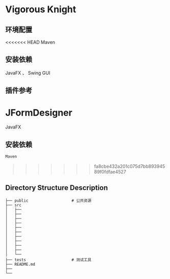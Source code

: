 # Vigorous Knight

## 环境配置

<<<<<<< HEAD
Maven

## 安装依赖

JavaFX 、 Swing GUI

## 插件参考

JFormDesigner
=======
JavaFX 

## 安装依赖

```bash
Maven
```
>>>>>>> fa8cbe432a201c075d7bb89394589f0fdfae4527

## Directory Structure Description

```
├── public                   # 公共资源  
├── src  
│   ├──  
│   ├── 
│   ├── 
│   ├── 
│   ├──   
│   ├──  
│   ├── 
│   ├──  
│   ├── 
│   ├──   
│   └──  
├── tests                    # 测试工具  
├── README.md
├──  
└── 
```
